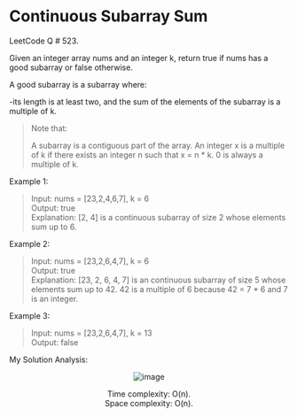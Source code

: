# Continuous Subarray Sum

LeetCode Q # 523.

Given an integer array nums and an integer k, return true if nums has a good subarray or false otherwise.

A good subarray is a subarray where:

-its length is at least two, and the sum of the elements of the subarray is a multiple of k.</br>

>Note that:
>
>A subarray is a contiguous part of the array.
>An integer x is a multiple of k if there exists an integer n such that x = n * k. 0 is always a multiple of k.
 

Example 1:

>Input: nums = [23,2,4,6,7], k = 6</br>
>Output: true</br>
>Explanation: [2, 4] is a continuous subarray of size 2 whose elements sum up to 6.

Example 2:

>Input: nums = [23,2,6,4,7], k = 6</br>
>Output: true</br>
>Explanation: [23, 2, 6, 4, 7] is an continuous subarray of size 5 whose elements sum up to 42. 42 is a multiple of 6 because 42 = 7 * 6 and 7 is an integer.

Example 3:

>Input: nums = [23,2,6,4,7], k = 13</br>
>Output: false</br>

My Solution Analysis:

<div align = "center">

  ![image](https://github.com/xo-azeem/Continuous-Subarray-Sum-LeetCode/assets/171427226/da5520bf-3cd9-49ef-9d0e-560755740fd7)

  Time complexity: O(n).</br>Space complexity: O(n).
</div>
